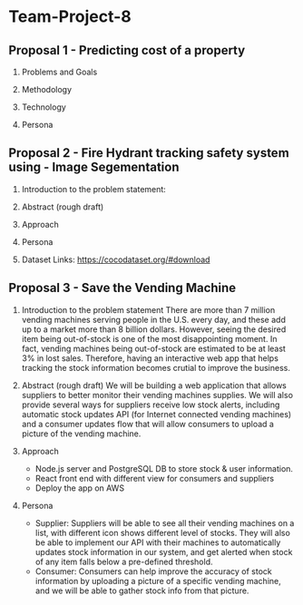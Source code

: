# Team-Project-8

## Proposal 1 - Predicting cost of a property
1. Problems and Goals

2. Methodology

3. Technology

4. Persona



## Proposal 2 - Fire Hydrant tracking safety system using - Image Segementation
1. Introduction to the problem statement:


2. Abstract (rough draft)

3. Approach

4. Persona

5. Dataset Links: https://cocodataset.org/#download


## Proposal 3 - Save the Vending Machine

1. Introduction to the problem statement
        There are more than 7 million vending machines serving people in the U.S.
    every day, and these add up to a market more than 8 billion dollars. However,
    seeing the desired item being out-of-stock is one of the most disappointing
    moment. In fact, vending machines being out-of-stock are estimated to be at
    least 3% in lost sales. Therefore, having an interactive web app that helps
    tracking the stock information becomes crutial to improve the business.

2. Abstract (rough draft)
        We will be building a web application that allows suppliers to better
    monitor their vending machines supplies. We will also provide several ways
    for suppliers receive low stock alerts, including automatic stock updates
    API (for Internet connected vending machines) and a consumer updates flow
    that will allow consumers to upload a picture of the vending machine.

3. Approach
    * Node.js server and PostgreSQL DB to store stock & user information.
    * React front end with different view for consumers and suppliers
    * Deploy the app on AWS


4. Persona
    - Supplier: Suppliers will be able to see all their vending machines on a
                list, with different icon shows different level of stocks. They
                will also be able to implement our API with their machines to
                automatically updates stock information in our system, and get
                alerted when stock of any item falls below a pre-defined
                threshold.
    - Consumer: Consumers can help improve the accuracy of stock information
                by uploading a picture of a specific vending machine, and we
                will be able to gather stock info from that picture.


